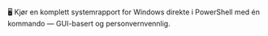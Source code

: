 🖥️ Kjør en komplett systemrapport for Windows direkte i PowerShell med én kommando — GUI-basert og personvernvennlig.
